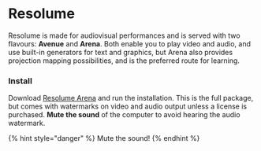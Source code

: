# Resolume

Resolume is made for audiovisual performances and is served with two flavours: **Avenue** and **Arena**. Both enable you to play video and audio, and use built-in generators for text and graphics, but Arena also provides projection mapping possibilities, and is the preferred route for learning.

### Install

Download [Resolume Arena](https://resolume.com/download/) and run the installation. This is the full package, but comes with watermarks on video and audio output unless a license is purchased. **Mute the sound** of the computer to avoid hearing the audio watermark.

{% hint style="danger" %}
Mute the sound!
{% endhint %}



